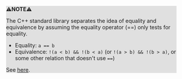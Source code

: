 <div style="margin:2em; background-color: #e0e0e0;">

<strong>⚠️NOTE️️️⚠️</strong>

The C++ standard library separates the idea of equality and equivalence by assuming the equality operator (==) only tests for equality.

* Equality: `a == b`
* Equivalence: `!(a < b) && !(b < a)` (or `!(a > b) && !(b > a)`, or some other relation that doesn't use `==`)

See [here](https://en.cppreference.com/w/cpp/named_req/EqualityComparable).
</div>

